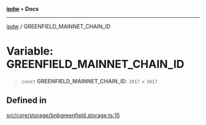 [**ipdw**](../README.md) • **Docs**

***

[ipdw](../globals.md) / GREENFIELD\_MAINNET\_CHAIN\_ID

# Variable: GREENFIELD\_MAINNET\_CHAIN\_ID

> `const` **GREENFIELD\_MAINNET\_CHAIN\_ID**: `1017` = `1017`

## Defined in

[src/core/storage/bnbgreenfield.storage.ts:15](https://github.com/ansi-code/ipdw/blob/ddce49f30075d034810cb5fb58d4bd8d0a9b98e6/src/core/storage/bnbgreenfield.storage.ts#L15)
